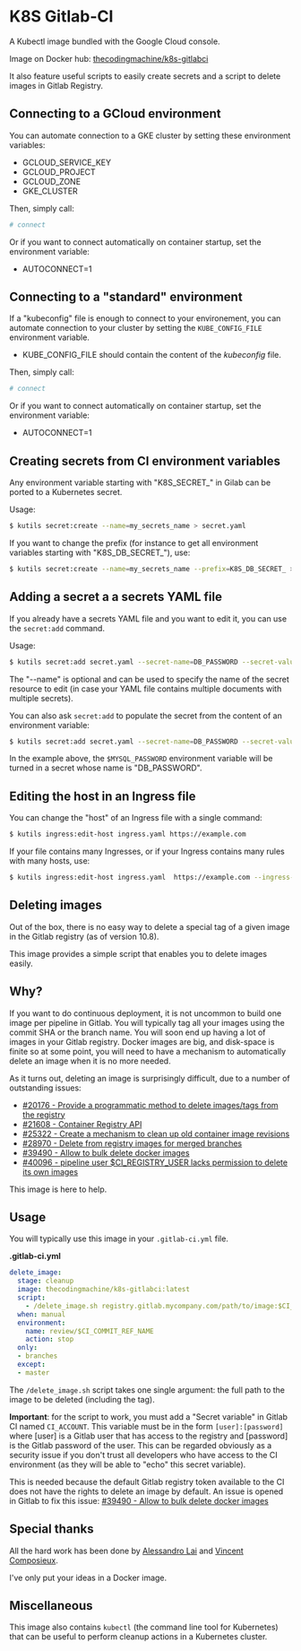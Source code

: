 # K8S Gitlab-CI

A Kubectl image bundled with the Google Cloud console.

Image on Docker hub: [thecodingmachine/k8s-gitlabci](https://hub.docker.com/r/thecodingmachine/k8s-gitlabci)

It also feature useful scripts to easily create secrets and a script to delete images in Gitlab Registry.

## Connecting to a GCloud environment

You can automate connection to a GKE cluster by setting these environment variables:

- GCLOUD_SERVICE_KEY
- GCLOUD_PROJECT
- GCLOUD_ZONE
- GKE_CLUSTER

Then, simply call:
 
```bash
# connect
```

Or if you want to connect automatically on container startup, set the environment variable:

- AUTOCONNECT=1

## Connecting to a "standard" environment

If a "kubeconfig" file is enough to connect to your environement, you can automate connection to your cluster
by setting the `KUBE_CONFIG_FILE` environment variable.

- KUBE_CONFIG_FILE should contain the content of the *kubeconfig* file.

Then, simply call:
 
```bash
# connect
```

Or if you want to connect automatically on container startup, set the environment variable:

- AUTOCONNECT=1

## Creating secrets from CI environment variables

Any environment variable starting with "K8S_SECRET_" in Gilab can be ported to a Kubernetes secret.

Usage:

```bash
$ kutils secret:create --name=my_secrets_name > secret.yaml
```

If you want to change the prefix (for instance to get all environment variables starting with "K8S_DB_SECRET_"), use:

```bash
$ kutils secret:create --name=my_secrets_name --prefix=K8S_DB_SECRET_ > secret.yaml
```

## Adding a secret a a secrets YAML file

If you already have a secrets YAML file and you want to edit it, you can use the `secret:add` command.


Usage:

```bash
$ kutils secret:add secret.yaml --secret-name=DB_PASSWORD --secret-value=foobar [--name=my-secrets]
```

The "--name" is optional and can be used to specify the name of the secret resource to edit (in case your YAML file contains multiple documents with multiple secrets).

You can also ask `secret:add` to populate the secret from the content of an environment variable:

```bash
$ kutils secret:add secret.yaml --secret-name=DB_PASSWORD --secret-value-from-env=MYSQL_PASSWORD
```

In the example above, the `$MYSQL_PASSWORD` environment variable will be turned in a secret whose name is "DB_PASSWORD".

## Editing the host in an Ingress file

You can change the "host" of an Ingress file with a single command:

```bash
$ kutils ingress:edit-host ingress.yaml https://example.com
```

If your file contains many Ingresses, or if your Ingress contains many rules with many hosts, use:

```bash
$ kutils ingress:edit-host ingress.yaml  https://example.com --ingress-name=my-ingress --host-position=0
```

## Deleting images

Out of the box, there is no easy way to delete a special tag of a given image in the Gitlab registry (as of version 10.8).

This image provides a simple script that enables you to delete images easily.
 
## Why?

If you want to do continuous deployment, it is not uncommon to build one image per pipeline in Gitlab. You will typically
tag all your images using the commit SHA or the branch name. You will soon end up having a lot of images in your Gitlab 
registry. Docker images are big, and disk-space is finite so at some point, you will need to have a mechanism to 
automatically delete an image when it is no more needed.

As it turns out, deleting an image is surprisingly difficult, due to a number of outstanding issues:

 - [#20176 - Provide a programmatic method to delete images/tags from the registry](https://gitlab.com/gitlab-org/gitlab-ce/issues/20176)
 - [#21608 - Container Registry API](https://gitlab.com/gitlab-org/gitlab-ce/issues/21608)
 - [#25322 - Create a mechanism to clean up old container image revisions](https://gitlab.com/gitlab-org/gitlab-ce/issues/25322)
 - [#28970 - Delete from registry images for merged branches](https://gitlab.com/gitlab-org/gitlab-ce/issues/28970)
 - [#39490 - Allow to bulk delete docker images](https://gitlab.com/gitlab-org/gitlab-ce/issues/39490)
 - [#40096 - pipeline user $CI_REGISTRY_USER lacks permission to delete its own images](https://gitlab.com/gitlab-org/gitlab-ce/issues/40096)

This image is here to help.

## Usage

You will typically use this image in your `.gitlab-ci.yml` file.

**.gitlab-ci.yml**
```yml
delete_image:
  stage: cleanup
  image: thecodingmachine/k8s-gitlabci:latest
  script:
    - /delete_image.sh registry.gitlab.mycompany.com/path/to/image:$CI_COMMIT_REF_NAME
  when: manual
  environment:
    name: review/$CI_COMMIT_REF_NAME
    action: stop
  only:
  - branches
  except:
  - master
```

The `/delete_image.sh` script takes one single argument: the full path to the image to be deleted (including the tag).

**Important**: for the script to work, you must add a "Secret variable" in Gitlab CI named `CI_ACCOUNT`.
This variable must be in the form `[user]:[password]` where [user] is a Gitlab user that has access to the registry
and [password] is the Gitlab password of the user. This can be regarded obviously as a security issue if you don't trust
all developers who have access to the CI environment (as they will be able to "echo" this secret variable).

This is needed because the default Gitlab registry token available to the CI does not have the rights to delete
an image by default. An issue is opened in Gitlab to fix this issue: [#39490 - Allow to bulk delete docker images](https://gitlab.com/gitlab-org/gitlab-ce/issues/39490)

## Special thanks

All the hard work has been done by [Alessandro Lai](https://engineering.facile.it/blog/eng/continuous-deployment-from-gitlab-ci-to-k8s-using-docker-in-docker/#the-scary-part-deleting-docker-images)
and [Vincent Composieux](https://gitlab.com/gitlab-org/gitlab-ce/issues/21608#note_53674456).

I've only put your ideas in a Docker image.

## Miscellaneous

This image also contains `kubectl` (the command line tool for Kubernetes) that can be useful to perform cleanup actions
in a Kubernetes cluster.
